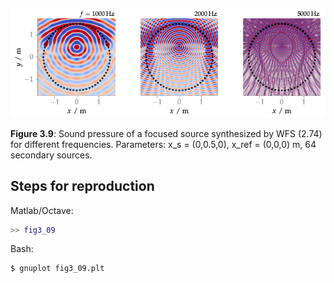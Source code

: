 ![Fig 3.9](fig3_09.png)

**Figure 3.9**: Sound pressure of a focused source synthesized by WFS (2.74) for
different frequencies. Parameters: x_s = (0,0.5,0), x_ref = (0,0,0) m, 64
secondary sources.

## Steps for reproduction

Matlab/Octave:
```Matlab
>> fig3_09
```

Bash:
```Bash
$ gnuplot fig3_09.plt
```
